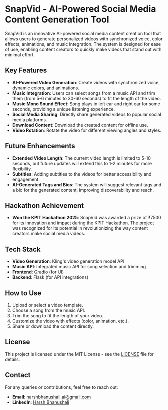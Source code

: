 # SnapVid - AI-Powered Social Media Content Generation Tool

SnapVid is an innovative AI-powered social media content creation tool that allows users to generate personalized videos with synchronized voice, color effects, animations, and music integration. The system is designed for ease of use, enabling content creators to quickly make videos that stand out with minimal effort.

## Key Features

- **AI-Powered Video Generation**: Create videos with synchronized voice, dynamic colors, and animations.
- **Music Integration**: Users can select songs from a music API and trim them (from 5-6 minutes to 30-60 seconds) to fit the length of the video.
- **Music Mono Sound Effect**: Song plays in left ear and right ear for some seconds, providing a unique listening experience.
- **Social Media Sharing**: Directly share generated videos to popular social media platforms.
- **Download Content**: Download the created content for offline use.
- **Video Rotation**: Rotate the video for different viewing angles and styles.

## Future Enhancements

- **Extended Video Length**: The current video length is limited to 5-10 seconds, but future updates will extend this to 1-2 minutes for more flexibility.
- **Subtitles**: Adding subtitles to the videos for better accessibility and engagement.
- **AI-Generated Tags and Bios**: The system will suggest relevant tags and a bio for the generated content, improving discoverability and reach.

## Hackathon Achievement

- **Won the KPIT Hackathon 2025**: SnapVid was awarded a prize of ₹7500 for its innovation and impact during the KPIT Hackathon. The project was recognized for its potential in revolutionizing the way content creators make social media videos.

## Tech Stack

- **Video Generation**: Kling's video generation model API
- **Music API**: Integrated music API for song selection and trimming
- **Frontend**: Gradio (for UI)
- **Backend**: Flask (for API integrations)


## How to Use

1. Upload or select a video template.
2. Choose a song from the music API.
3. Trim the song to fit the length of your video.
4. Customize the video with effects (color, animation, etc.).
5. Share or download the content directly.

## License

This project is licensed under the MIT License - see the [LICENSE](LICENSE) file for details.

## Contact

For any queries or contributions, feel free to reach out:

- **Email**: harshbhanushali.ai@gmail.com
- **LinkedIn**: [Harsh Bhanushali](https://www.linkedin.com/in/harshbhanushali770/)
